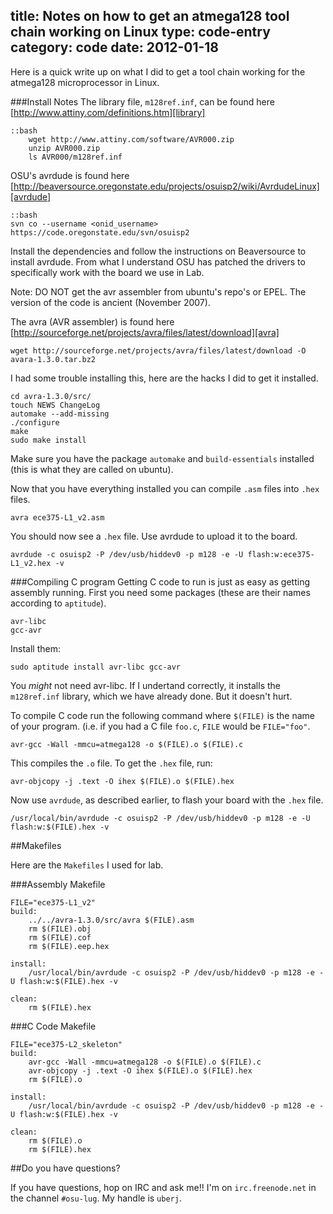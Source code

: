 title: Notes on how to get an atmega128 tool chain working on Linux
type: code-entry
category: code
date: 2012-01-18
---
Here is a quick write up on what I did to get a tool chain working for the atmega128 microprocessor in Linux.

###Install Notes
The library file, `m128ref.inf`, can be found here [http://www.attiny.com/definitions.htm][library]

    ::bash
        wget http://www.attiny.com/software/AVR000.zip
        unzip AVR000.zip
        ls AVR000/m128ref.inf

OSU's avrdude is found here [http://beaversource.oregonstate.edu/projects/osuisp2/wiki/AvrdudeLinux][avrdude]

    ::bash
    svn co --username <onid_username> https://code.oregonstate.edu/svn/osuisp2

Install the dependencies and follow the instructions on Beaversource to install avrdude. From what I understand OSU has patched the drivers to specifically work with the board we use in Lab.

Note: DO NOT get the avr assembler from ubuntu's repo's or EPEL. The version of the code is ancient (November 2007).

The avra (AVR assembler) is found here [http://sourceforge.net/projects/avra/files/latest/download][avra]

    wget http://sourceforge.net/projects/avra/files/latest/download -O avara-1.3.0.tar.bz2

I had some trouble installing this, here are the hacks I did to get it installed.

    cd avra-1.3.0/src/
    touch NEWS ChangeLog
    automake --add-missing
    ./configure
    make
    sudo make install

Make sure you have the package `automake` and `build-essentials` installed (this is what they are called on ubuntu).


Now that you have everything installed you can compile `.asm` files into `.hex` files.

    avra ece375-L1_v2.asm

You should now see a `.hex` file. Use avrdude to upload it to the board.

    avrdude -c osuisp2 -P /dev/usb/hiddev0 -p m128 -e -U flash:w:ece375-L1_v2.hex -v

###Compiling C program
Getting C code to run is just as easy as getting assembly running. First you need some packages (these are their names according to `aptitude`).

    avr-libc
    gcc-avr

Install them:

    sudo aptitude install avr-libc gcc-avr

You *might* not need avr-libc. If I undertand correctly, it installs the `m128ref.inf` library, which we have already done. But it doesn't hurt.

To compile C code run the following command where `$(FILE)` is the name of your program. (i.e. if you had a C file `foo.c`, `FILE` would be `FILE="foo"`.

    avr-gcc -Wall -mmcu=atmega128 -o $(FILE).o $(FILE).c

This compiles the `.o` file. To get the `.hex` file, run:

    avr-objcopy -j .text -O ihex $(FILE).o $(FILE).hex

Now use `avrdude`, as described earlier, to flash your board with the `.hex` file.

    /usr/local/bin/avrdude -c osuisp2 -P /dev/usb/hiddev0 -p m128 -e -U flash:w:$(FILE).hex -v

##Makefiles

Here are the `Makefiles` I used for lab.

###Assembly Makefile

    FILE="ece375-L1_v2"
    build:
        ../../avra-1.3.0/src/avra $(FILE).asm
        rm $(FILE).obj
        rm $(FILE).cof
        rm $(FILE).eep.hex

    install:
        /usr/local/bin/avrdude -c osuisp2 -P /dev/usb/hiddev0 -p m128 -e -U flash:w:$(FILE).hex -v

    clean:
        rm $(FILE).hex

###C Code Makefile

    FILE="ece375-L2_skeleton"
    build:
        avr-gcc -Wall -mmcu=atmega128 -o $(FILE).o $(FILE).c
        avr-objcopy -j .text -O ihex $(FILE).o $(FILE).hex
        rm $(FILE).o

    install:
        /usr/local/bin/avrdude -c osuisp2 -P /dev/usb/hiddev0 -p m128 -e -U flash:w:$(FILE).hex -v

    clean:
        rm $(FILE).o
        rm $(FILE).hex


##Do you have questions?

If you have questions, hop on IRC and ask me!! I'm on `irc.freenode.net` in the channel `#osu-lug`. My handle is `uberj`.

[library]:http://www.attiny.com/definitions.htm
[avrdude]:http://beaversource.oregonstate.edu/projects/osuisp2/wiki/AvrdudeLinux
[avra]:http://sourceforge.net/projects/avra/files/latest/download
